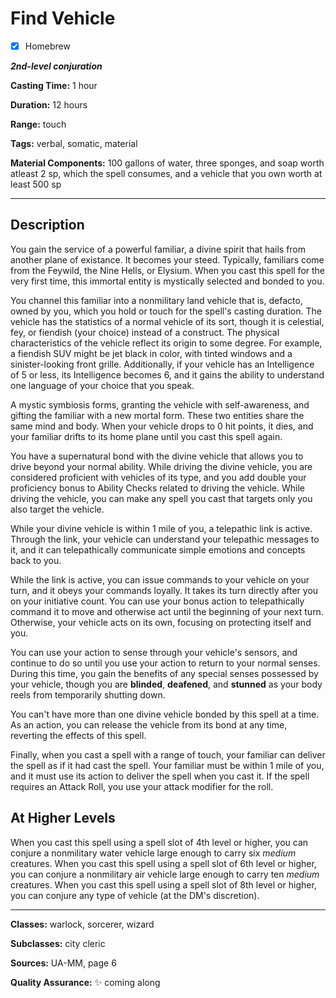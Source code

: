 # Find Vehicle

- [x] Homebrew

***2nd-level conjuration***

**Casting Time:** 1 hour

**Duration:** 12 hours

**Range:** touch

**Tags:** verbal, somatic, material

**Material Components:** 100 gallons of water, three sponges, and soap worth atleast 2 sp, which the spell consumes, and a vehicle that you own worth at least 500 sp

---

## Description
You gain the service of a powerful familiar, a divine spirit that hails from another plane of existance.
It becomes your steed.
Typically, familiars come from the Feywild, the Nine Hells, or Elysium.
When you cast this spell for the very first time, this immortal entity is mystically selected and bonded to you.

You channel this familiar into a nonmilitary land vehicle that is, defacto, owned by you, which you hold or touch for the spell's casting duration.
The vehicle has the statistics of a normal vehicle of its sort, though it is celestial, fey, or fiendish (your choice) instead of a construct.
The physical characteristics of the vehicle reflect its origin to some degree.
For example, a fiendish SUV might be jet black in color, with tinted windows and a sinister-looking front grille.
Additionally, if your vehicle has an Intelligence of 5 or less, its Intelligence becomes 6, and it gains the ability to understand one language of your choice that you speak.

A mystic symbiosis forms, granting the vehicle with self-awareness, and gifting the familiar with a new mortal form.
These two entities share the same mind and body.
When your vehicle drops to 0 hit points, it dies, and your familiar drifts to its home plane until you cast this spell again.

You have a supernatural bond with the divine vehicle that allows you to drive beyond your normal ability.
While driving the divine vehicle, you are considered proficient with vehicles of its type, and you add double your proficiency bonus to Ability Checks related to driving the vehicle.
While driving the vehicle, you can make any spell you cast that targets only you also target the vehicle.

While your divine vehicle is within 1 mile of you, a telepathic link is active.
Through the link, your vehicle can understand your telepathic messages to it, and it can telepathically communicate simple emotions and concepts back to you.

While the link is active, you can issue commands to your vehicle on your turn, and it obeys your commands loyally.
It takes its turn directly after you on your initiative count.
You can use your bonus action to telepathically command it to move and otherwise act until the beginning of your next turn.
Otherwise, your vehicle acts on its own, focusing on protecting itself and you.

You can use your action to sense through your vehicle's sensors, and continue to do so until you use your action to return to your normal senses.
During this time, you gain the benefits of any special senses possessed by your vehicle, though you are **blinded**, **deafened**, and **stunned** as your body reels from temporarily shutting down.

You can't have more than one divine vehicle bonded by this spell at a time.
As an action, you can release the vehicle from its bond at any time, reverting the effects of this spell.

Finally, when you cast a spell with a range of touch, your familiar can deliver the spell as if it had cast the spell.
Your familiar must be within 1 mile of you, and it must use its action to deliver the spell when you cast it.
If the spell requires an Attack Roll, you use your attack modifier for the roll.

## At Higher Levels
When you cast this spell using a spell slot of 4th level or higher, you can conjure a nonmilitary water vehicle large enough to carry six *medium* creatures.
When you cast this spell using a spell slot of 6th level or higher, you can conjure a nonmilitary air vehicle large enough to carry ten *medium* creatures.
When you cast this spell using a spell slot of 8th level or higher, you can conjure any type of vehicle (at the DM's discretion).

---

**Classes:** warlock, sorcerer, wizard

**Subclasses:** city cleric

**Sources:** UA-MM, page 6

**Quality Assurance:** :sparkles: coming along
